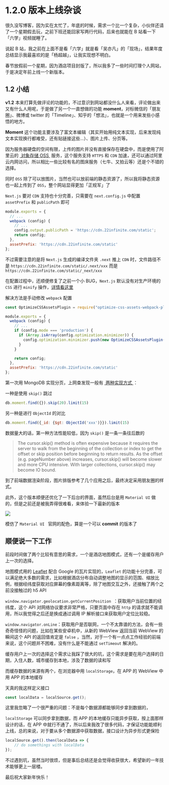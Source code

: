 # 1.2.0 版本上线杂谈

很久没写博客，因为实在太忙了，年底的时候，需求一个比一个复杂，小伙伴还请了一个星期假去玩，之前下班还能回家写两行代码，后来也就能在 B 站看一下「六学」视频就睡了。

说起  B 站，我之前在上面不是看「六学」就是看「吴亦凡」的「现场」，结果年度总结显示我最喜欢的是「杨超越」，让我实现想不明白。

春节放假前一个星期，因为酒店项目封版了，所以我多了一些时间打理个人网站，于是决定年前上线一个新版本。

## 1.2 小结

**v1.2** 本来打算先做评论的功能的，不过意识到网站都没什么人来看，评论做出来又有什么人用呢，于是做了另一个一直想做的功能 **moment**，对标微信的「朋友圈」、微博或 twitter 的「Timeline」、知乎的「想法」，也就是一个用来发些小感悟的地方。

**Moment** 这个功能主要涉及了富文本编辑（其实开始用纯文本实现，后来发现纯文本实现换行都难受，还有贴链接这些…）、图片上传、分页等。

因为服务器硬盘的空间有限，上传的图片并没有直接保存在硬盘中，而是使用了阿里云的 [ 对象存储 OSS ][1] 服务，这个服务支持 `HTTPS` 和 `CDN` 加速，还可以通过阿里云内网访问，所以相比一些比较有名的图床服务（七牛、又拍云等）还是个不错的选择。

同时 `OSS` 除了可以放图片，当然也可以放前端的静态资源了，所以我将静态资源也一起上传到了 `OSS`，整个网站显得更加「正规军」了

`Next.js` 要对 `CDN` 支持也十分完善，只需要在 `next.config.js` 中配置 `assetPrefix` 和 `publicPath` 即可

```js
module.exports = {
  // ...
  webpack (config) {
	// ...
    config.output.publicPath = 'https://cdn.22infinite.com/static';
    return config;
  },
  assetPrefix: 'https://cdn.22infinite.com/static'
};
```

不过需要注意的是将 `Next.js` 生成的编译文件夹 `.next` 推上 `CDN` 时，文件路径不是 `https://cdn.22infinite.com/static/.next/xxx` 而是 `https://cdn.22infinite.com/static/_next/xxx`

在配置过程中，还顺便修复了之前一个小 BUG，`Next.js` 默认没有对生产环境的 `CSS` 进行 `minify` 操作，[详情看这里][2]

解决方法是手动修改 `webpack` 配置

```js
const OptimizeCSSAssetsPlugin = require("optimize-css-assets-webpack-plugin");

module.exports = {
  webpack (config) {
    // ...
    if (config.mode === 'production') {
      if (Array.isArray(config.optimization.minimizer)) {
        config.optimization.minimizer.push(new OptimizeCSSAssetsPlugin({}));
      }
    }

    return config;
  },
  assetPrefix: 'https://cdn.22infinite.com/static'
};
```

第一次用 MongoDB 实现分页，上网查发现一般有 [ 两种实现方式 ][3]：

一种是使用 `skip()` 跳过

```js
db.moment.find({}).skip(20).limit(15)
```

另一种是进行 `ObjectId` 的对比

```js
db.moment.find({_id: {$gt: ObjectId('xxx')}}).limit(15)
```

数据量大的话，第一种方法性能较低，因为 `skip()` 是一条一条往后数的

> The cursor.skip() method is often expensive because it requires the server to walk from the beginning of the collection or index to get the offset or skip position before beginning to return results. As the offset (e.g. pageNumber above) increases, cursor.skip() will become slower and more CPU intensive. With larger collections, cursor.skip() may become IO bound.

到了前端数据渲染阶段，图片排版参考了几个应用之后，最终决定采用朋友圈的样式。

此外，这个版本顺便还优化了一下后台的界面，虽然后台是用 `Material UI` 做的，但是之前还是被我弄得很难看，来体验一下最新的版本

![][image-1]

模仿了 `Material UI `  官网的配色，算是一个可以 **commit** 的版本了

## 顺便说一下工作

前段时间做了两个比较有意思的需求，一个是酒店地图模式，还有一个是缓存用户上一次的选择。

地图模式用的 [Leaflet][4] 配合 Google 的瓦片实现的，`Leaflet` 的功能十分完善，可以满足绝大多数的需求，比如根据酒店分布自动调整地图的显示的范围、缩放比例，根据经纬度获取对应屏幕的像素距离等，除了地图交互之外，还接触了两个之前没接触过的 h5 API 

`window.navigator.geolocation.getCurrentPosition `：获取用户当前位置的经纬度，这个 API 对网络协议要求非常严格，只要页面中存在 `http` 的请求就不能调用，所以我觉得之后还是换成通过调用 IP 解析接口来获取用户定位比较稳。

`window.navigator.onLine`：获取用户是否联网，一个不太靠谱的方法，会有一些奇奇怪怪的问题，比如在某些安卓机中，从新的 WebView 返回当前 WebView 的瞬间这个 API 的返回值肯定是 `false` ，当然，对于一个有一点点工作经验的前端来说，这个问题并不困难，没有什么是不能通过 `setTimeout` 解决的。

缓存用户上一次的选择这个需求让我踩了很大的坑，这个需求是要在用户选择的日期，入住人数，城市缓存到本地，涉及了数据的读和写

而缓存数据的来源有两个，在浏览器中用 `localStorage`，在 APP 的 WebView 中用 APP 的本地缓存

天真的我这样定义接口

```js
const localData = localSource.get();
```

这里我忽略了一个很严重的问题：不是每个数据源都能够同步拿到数据的，

`localStorage` 可以同步拿到数据，而 APP 的本地缓存只能异步获取，按上面那样设计的话，在 APP 中就行不通了，所以后来我改了很多代码，才保证功能能顺利上线，总的来说，对于要从多个数据源中获取数据，接口设计为异步形式更保险

```js
localSource.get().then(localData => {
	// do somethings with localData
});
```

不过遇到坑，虽然当时很烦，但是事后总结还是会觉得收获很大，希望新的一年技术能够更上一层楼。

最后祝大家新年快乐！

[1]:	https://cn.aliyun.com/product/oss
[2]:	https://spectrum.chat/next-js/general/production-build-css-files-are-not-minified~9f9f43b8-ec8b-45e5-a8e3-5b57a62e9e67
[3]:	https://www.codementor.io/arpitbhayani/fast-and-efficient-pagination-in-mongodb-9095flbqr
[4]:	https://leafletjs.com/

[image-1]:	http://22infinite-cdn.oss-cn-shenzhen.aliyuncs.com/post/new-admin.png